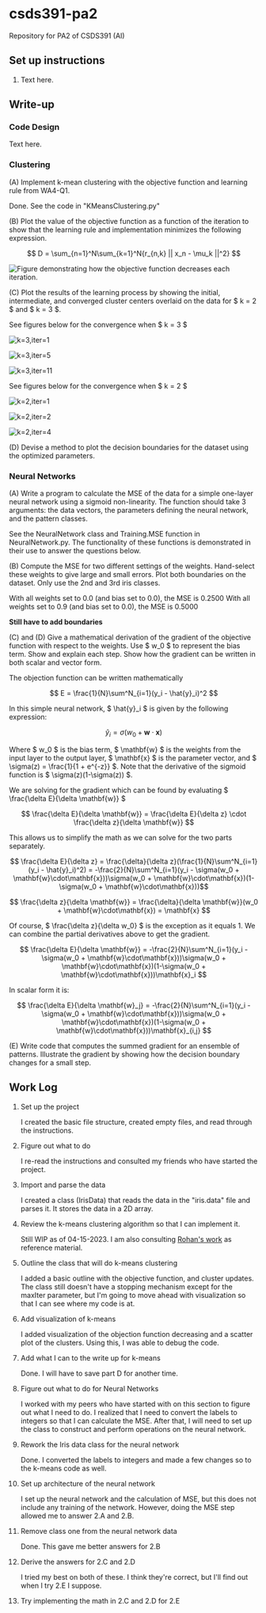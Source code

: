 # csds391-pa2

Repository for PA2 of CSDS391 (AI)

## Set up instructions

1. Text here.

## Write-up

### Code Design

Text here.

### Clustering

(A) Implement k-mean clustering with the objective function and learning rule from WA4-Q1.

Done. See the code in "KMeansClustering.py"

(B) Plot the value of the objective function as a function of the iteration to show that the learning rule and implementation minimizes the following expression.

$$ D = \sum_{n=1}^N\sum_{k=1}^N{r_{n,k} || x_n - \mu_k ||^2} $$

![Figure demonstrating how the objective function decreases each iteration.](figures/obj-func-decreasing.png)

(C) Plot the results of the learning process by showing the initial, intermediate, and converged cluster centers overlaid on the data for $ k = 2 $ and $ k = 3 $.

See figures below for the convergence when $ k = 3 $

![k=3,iter=1](figures/k3-i1.png)

![k=3,iter=5](figures/k3-i5.png)

![k=3,iter=11](figures/k3-i11.png)

See figures below for the convergence when $ k = 2 $

![k=2,iter=1](figures/k2-i1.png)

![k=2,iter=2](figures/k2-i2.png)

![k=2,iter=4](figures/k2-i4.png)

(D) Devise a method to plot the decision boundaries for the dataset using the optimized parameters.

### Neural Networks

(A) Write a program to calculate the MSE of the data for a simple one-layer neural network using a sigmoid non-linearity. The function should take 3 arguments: the data vectors, the parameters defining the neural network, and the pattern classes.

See the NeuralNetwork class and Training.MSE function in NeuralNetwork.py. The functionality of these functions is demonstrated in their use to answer the questions below.

(B) Compute the MSE for two different settings of the weights. Hand-select these weights to give large and small errors. Plot both boundaries on the dataset. Only use the 2nd and 3rd iris classes.

With all weights set to 0.0 (and bias set to 0.0), the MSE is 0.2500
With all weights set to 0.9 (and bias set to 0.0), the MSE is 0.5000

**Still have to add boundaries**

(C) and (D) Give a mathematical derivation of the gradient of the objective function with respect to the weights. Use $ w_0 $ to represent the bias term. Show and explain each step. Show how the gradient can be written in both scalar and vector form.

The objection function can be written mathematically

$$ E = \frac{1}{N}\sum^N_{i=1}(y_i - \hat{y}_i)^2 $$

In this simple neural network, $ \hat{y}_i $ is given by the following expression:

$$ \hat{y}_i = \sigma(w_0 + \mathbf{w}\cdot\mathbf{x}) $$

Where $ w_0 $ is the bias term, $ \mathbf{w} $ is the weights from the input layer to the output layer, $ \mathbf{x} $ is the parameter vector, and $ \sigma(z) = \frac{1}{1 + e^{-z}} $. Note that the derivative of the sigmoid function is $ \sigma(z)(1-\sigma(z)) $.

We are solving for the gradient which can be found by evaluating $ \frac{\delta E}{\delta \mathbf{w}} $

$$ \frac{\delta E}{\delta \mathbf{w}} = \frac{\delta E}{\delta z} \cdot \frac{\delta z}{\delta \mathbf{w}} $$

This allows us to simplify the math as we can solve for the two parts separately.

$$ \frac{\delta E}{\delta z} = \frac{\delta}{\delta z}(\frac{1}{N}\sum^N_{i=1}(y_i - \hat{y}_i)^2) = -\frac{2}{N}\sum^N_{i=1}(y_i - \sigma(w_0 + \mathbf{w}\cdot\mathbf{x}))\sigma(w_0 + \mathbf{w}\cdot\mathbf{x})(1-\sigma(w_0 + \mathbf{w}\cdot\mathbf{x}))$$

$$ \frac{\delta z}{\delta \mathbf{w}} = \frac{\delta}{\delta \mathbf{w}}(w_0 + \mathbf{w}\cdot\mathbf{x}) = \mathbf{x} $$

Of course, $ \frac{\delta z}{\delta w_0} $ is the exception as it equals 1. We can combine the partial derivatives above to get the gradient.

$$ \frac{\delta E}{\delta \mathbf{w}} = -\frac{2}{N}\sum^N_{i=1}(y_i - \sigma(w_0 + \mathbf{w}\cdot\mathbf{x}))\sigma(w_0 + \mathbf{w}\cdot\mathbf{x})(1-\sigma(w_0 + \mathbf{w}\cdot\mathbf{x}))\mathbf{x}_i $$

In scalar form it is:

$$ \frac{\delta E}{\delta \mathbf{w}_j} = -\frac{2}{N}\sum^N_{i=1}(y_i - \sigma(w_0 + \mathbf{w}\cdot\mathbf{x}))\sigma(w_0 + \mathbf{w}\cdot\mathbf{x})(1-\sigma(w_0 + \mathbf{w}\cdot\mathbf{x}))\mathbf{x}_{i,j} $$

(E) Write code that computes the summed gradient for an ensemble of patterns. Illustrate the gradient by showing how the decision boundary changes for a small step.

## Work Log

1. Set up the project

    I created the basic file structure, created empty files, and read through the instructions.

2. Figure out what to do

    I re-read the instructions and consulted my friends who have started the project.

3. Import and parse the data

    I created a class (IrisData) that reads the data in the "iris.data" file and parses it. It stores the data in a 2D array.

4. Review the k-means clustering algorithm so that I can implement it.

    Still WIP as of 04-15-2023. I am also consulting [Rohan's work](https://github.com/Rohan-s18/Artificial_Intelligence/tree/main/AI-based%20implementations/Iris%20classification) as reference material.

5. Outline the class that will do k-means clustering

    I added a basic outline with the objective function, and cluster updates. The class still doesn't have a stopping mechanism except for the maxIter parameter, but I'm going to move ahead with visualization so that I can see where my code is at.

6. Add visualization of k-means

    I added visualization of the objection function decreasing and a scatter plot of the clusters. Using this, I was able to debug the code.

7. Add what I can to the write up for k-means

    Done. I will have to save part D for another time.

8. Figure out what to do for Neural Networks

    I worked with my peers who have started with on this section to figure out what I need to do. I realized that I need to convert the labels to integers so that I can calculate the MSE. After that, I will need to set up the class to construct and perform operations on the neural network.

9. Rework the Iris data class for the neural network

    Done. I converted the labels to integers and made a few changes so to the k-means code as well.

10. Set up architecture of the neural network

    I set up the neural network and the calculation of MSE, but this does not include any training of the network. However, doing the MSE step allowed me to answer 2.A and 2.B.

11. Remove class one from the neural network data

    Done. This gave me better answers for 2.B

12. Derive the answers for 2.C and 2.D

    I tried my best on both of these. I think they're correct, but I'll find out when I try 2.E I suppose.

13. Try implementing the math in 2.C and 2.D for 2.E
